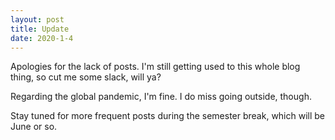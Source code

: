 ```yaml
---
layout: post
title: Update
date: 2020-1-4
---
```


Apologies for the lack of posts. I'm still getting used to this whole blog 
thing, so cut me some slack, will ya?

Regarding the global pandemic, I'm fine. I do miss going outside, though.

Stay tuned for more frequent posts during the semester break, which will be
June or so.
